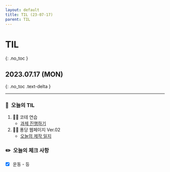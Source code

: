 ```yaml
---
layout: default
title: TIL (23-07-17)
parent: TIL
---
```


# TIL
{: .no_toc }

## 2023.07.17 (MON)
{: .no_toc .text-delta }

---

### 📌  오늘의 TIL

1. 😵‍💫 코테 연습 
    * [과제 진행하기](http://hoooon22.github.io/docs/codingtest/1day1coding/230711/)
2. 🧑‍💻 퐁당 웹페이지 Ver.02 
    * [오늘의 제작 일지](https://hoooon22.github.io/docs/projects/pongdang/230717/)

### ✏️  오늘의 체크 사항

- [x]  운동 - 등